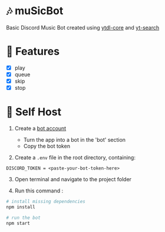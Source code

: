 # 🎶 muSicBot

Basic Discord Music Bot created using [ytdl-core](https://www.npmjs.com/package/ytdl-core) and [yt-search](https://www.npmjs.com/package/yt-search)

# 🎉 Features

- [x] play
- [x] queue
- [x] skip
- [x] stop

# 🤳 Self Host

1. Create a [bot account](https://discord.com/developers/applications)

   - Turn the app into a bot in the 'bot' section
   - Copy the bot token

2. Create a `.env` file in the root directory, containing:

```
DISCORD_TOKEN = <paste-your-bot-token-here>
```

3. Open terminal and navigate to the project folder

4. Run this command :

```bash
# install missing dependencies
npm install

# run the bot
npm start
```
